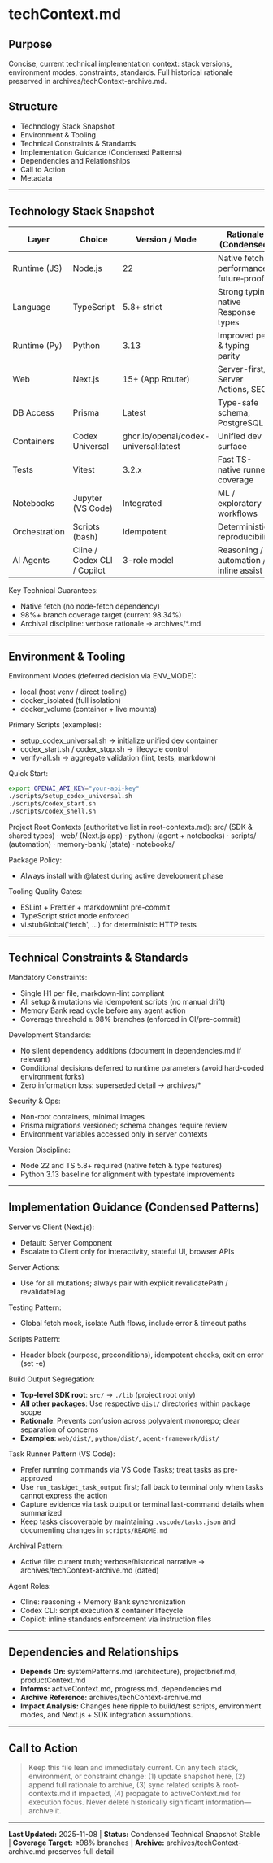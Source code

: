 # techContext.md

## Purpose

Concise, current technical implementation context: stack versions, environment modes, constraints, standards. Full historical rationale preserved in archives/techContext-archive.md.

## Structure

- Technology Stack Snapshot
- Environment & Tooling
- Technical Constraints & Standards
- Implementation Guidance (Condensed Patterns)
- Dependencies and Relationships
- Call to Action
- Metadata

---

## Technology Stack Snapshot

| Layer         | Choice                      | Version / Mode                        | Rationale (Condensed)                   |
| ------------- | --------------------------- | ------------------------------------- | --------------------------------------- |
| Runtime (JS)  | Node.js                     | 22                                    | Native fetch, performance, future‑proof |
| Language      | TypeScript                  | 5.8+ strict                           | Strong typing, native Response types    |
| Runtime (Py)  | Python                      | 3.13                                  | Improved perf & typing parity           |
| Web           | Next.js                     | 15+ (App Router)                      | Server-first, Server Actions, SEO       |
| DB Access     | Prisma                      | Latest                                | Type-safe schema, PostgreSQL            |
| Containers    | Codex Universal             | ghcr.io/openai/codex-universal:latest | Unified dev surface                     |
| Tests         | Vitest                      | 3.2.x                                 | Fast TS-native runner, coverage         |
| Notebooks     | Jupyter (VS Code)           | Integrated                            | ML / exploratory workflows              |
| Orchestration | Scripts (bash)              | Idempotent                            | Deterministic reproducibility           |
| AI Agents     | Cline / Codex CLI / Copilot | 3-role model                          | Reasoning / automation / inline assist  |

Key Technical Guarantees:

- Native fetch (no node-fetch dependency)
- 98%+ branch coverage target (current 98.34%)
- Archival discipline: verbose rationale → archives/\*.md

---

## Environment & Tooling

Environment Modes (deferred decision via ENV_MODE):

- local (host venv / direct tooling)
- docker_isolated (full isolation)
- docker_volume (container + live mounts)

Primary Scripts (examples):

- setup_codex_universal.sh → initialize unified dev container
- codex_start.sh / codex_stop.sh → lifecycle control
- verify-all.sh → aggregate validation (lint, tests, markdown)

Quick Start:

```bash
export OPENAI_API_KEY="your-api-key"
./scripts/setup_codex_universal.sh
./scripts/codex_start.sh
./scripts/codex_shell.sh
```

Project Root Contexts (authoritative list in root-contexts.md):
src/ (SDK & shared types) · web/ (Next.js app) · python/ (agent + notebooks) · scripts/ (automation) · memory-bank/ (state) · notebooks/

Package Policy:

- Always install with @latest during active development phase

Tooling Quality Gates:

- ESLint + Prettier + markdownlint pre-commit
- TypeScript strict mode enforced
- vi.stubGlobal('fetch', ...) for deterministic HTTP tests

---

## Technical Constraints & Standards

Mandatory Constraints:

- Single H1 per file, markdown-lint compliant
- All setup & mutations via idempotent scripts (no manual drift)
- Memory Bank read cycle before any agent action
- Coverage threshold ≥ 98% branches (enforced in CI/pre-commit)

Development Standards:

- No silent dependency additions (document in dependencies.md if relevant)
- Conditional decisions deferred to runtime parameters (avoid hard-coded environment forks)
- Zero information loss: superseded detail → archives/\*

Security & Ops:

- Non-root containers, minimal images
- Prisma migrations versioned; schema changes require review
- Environment variables accessed only in server contexts

Version Discipline:

- Node 22 and TS 5.8+ required (native fetch & type features)
- Python 3.13 baseline for alignment with typestate improvements

---

## Implementation Guidance (Condensed Patterns)

Server vs Client (Next.js):

- Default: Server Component
- Escalate to Client only for interactivity, stateful UI, browser APIs

Server Actions:

- Use for all mutations; always pair with explicit revalidatePath / revalidateTag

Testing Pattern:

- Global fetch mock, isolate Auth flows, include error & timeout paths

Scripts Pattern:

- Header block (purpose, preconditions), idempotent checks, exit on error (set -e)

Build Output Segregation:

- **Top-level SDK root**: `src/` → `./lib` (project root only)
- **All other packages**: Use respective `dist/` directories within package scope
- **Rationale**: Prevents confusion across polyvalent monorepo; clear separation of concerns
- **Examples**: `web/dist/`, `python/dist/`, `agent-framework/dist/`

Task Runner Pattern (VS Code):

- Prefer running commands via VS Code Tasks; treat tasks as pre-approved
- Use `run_task`/`get_task_output` first; fall back to terminal only when tasks cannot express the action
- Capture evidence via task output or terminal last-command details when summarized
- Keep tasks discoverable by maintaining `.vscode/tasks.json` and documenting changes in `scripts/README.md`

Archival Pattern:

- Active file: current truth; verbose/historical narrative → archives/techContext-archive.md (dated)

Agent Roles:

- Cline: reasoning + Memory Bank synchronization
- Codex CLI: script execution & container lifecycle
- Copilot: inline standards enforcement via instruction files

---

## Dependencies and Relationships

- **Depends On:** systemPatterns.md (architecture), projectbrief.md, productContext.md
- **Informs:** activeContext.md, progress.md, dependencies.md
- **Archive Reference:** archives/techContext-archive.md
- **Impact Analysis:** Changes here ripple to build/test scripts, environment modes, and Next.js + SDK integration assumptions.

---

## Call to Action

> Keep this file lean and immediately current. On any tech stack, environment, or constraint change: (1) update snapshot here, (2) append full rationale to archive, (3) sync related scripts & root-contexts.md if impacted, (4) propagate to activeContext.md for execution focus. Never delete historically significant information—archive it.

---

**Last Updated:** 2025-11-08 | **Status:** Condensed Technical Snapshot Stable | **Coverage Target:** ≥98% branches | **Archive:** archives/techContext-archive.md preserves full detail
